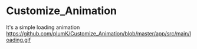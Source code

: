 # Customize_Animation
lt's a simple loading animation
https://github.com/plumK/Customize_Animation/blob/master/app/src/main/loading.gif
